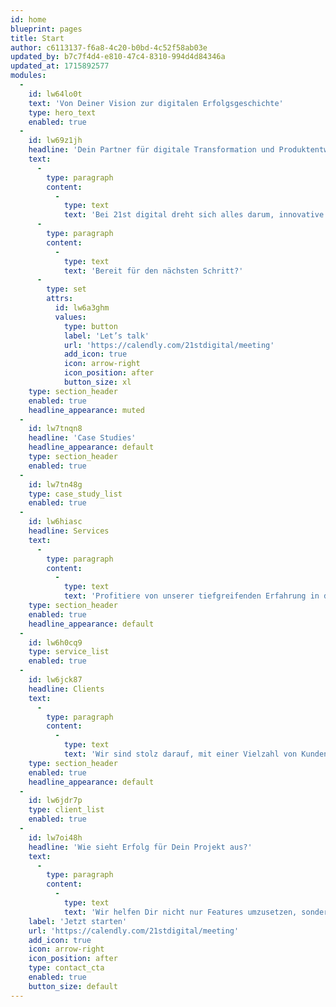 ```yaml
---
id: home
blueprint: pages
title: Start
author: c6113137-f6a8-4c20-b0bd-4c52f58ab03e
updated_by: b7c7f4d4-e810-47c4-8310-994d4d84346a
updated_at: 1715892577
modules:
  -
    id: lw64lo0t
    text: 'Von Deiner Vision zur digitalen Erfolgsgeschichte'
    type: hero_text
    enabled: true
  -
    id: lw69z1jh
    headline: 'Dein Partner für digitale Transformation und Produktentwicklung'
    text:
      -
        type: paragraph
        content:
          -
            type: text
            text: 'Bei 21st digital dreht sich alles darum, innovative Technologielösungen mit klarer, offener Kommunikation zu verbinden. Wir sind mehr als nur Softwareentwickler - wir sind Dein Partner auf der Reise durch die digitale Transformation. Wir hinterfragen das Bestehende, optimieren Prozesse und setzen die richtigen Strategien ein, um nicht nur digitale Produkte, sondern ganze Geschäftsmodelle erfolgreich zu machen.'
      -
        type: paragraph
        content:
          -
            type: text
            text: 'Bereit für den nächsten Schritt?'
      -
        type: set
        attrs:
          id: lw6a3ghm
          values:
            type: button
            label: 'Let’s talk'
            url: 'https://calendly.com/21stdigital/meeting'
            add_icon: true
            icon: arrow-right
            icon_position: after
            button_size: xl
    type: section_header
    enabled: true
    headline_appearance: muted
  -
    id: lw7tnqn8
    headline: 'Case Studies'
    headline_appearance: default
    type: section_header
    enabled: true
  -
    id: lw7tn48g
    type: case_study_list
    enabled: true
  -
    id: lw6hiasc
    headline: Services
    text:
      -
        type: paragraph
        content:
          -
            type: text
            text: 'Profitiere von unserer tiefgreifenden Erfahrung in der Entwicklung und Implementierung erfolgreicher digitaler Produkte. Egal, ob Du Gründer mit einer neuen Idee bist, Produktverantwortlicher in einem großen Unternehmen oder irgendwo dazwischen – 21st digital steht Dir zur Seite.'
    type: section_header
    enabled: true
    headline_appearance: default
  -
    id: lw6h0cq9
    type: service_list
    enabled: true
  -
    id: lw6jck87
    headline: Clients
    text:
      -
        type: paragraph
        content:
          -
            type: text
            text: 'Wir sind stolz darauf, mit einer Vielzahl von Kunden aus allen Branchen und Unternehmensgrößen zusammenzuarbeiten und sie auf ihrem Weg der digitalen Transformation zu begleiten.'
    type: section_header
    enabled: true
    headline_appearance: default
  -
    id: lw6jdr7p
    type: client_list
    enabled: true
  -
    id: lw7oi48h
    headline: 'Wie sieht Erfolg für Dein Projekt aus?'
    text:
      -
        type: paragraph
        content:
          -
            type: text
            text: 'Wir helfen Dir nicht nur Features umzusetzen, sondern das richtige Produkt mit der richtigen Strategie zu entwickeln.'
    label: 'Jetzt starten'
    url: 'https://calendly.com/21stdigital/meeting'
    add_icon: true
    icon: arrow-right
    icon_position: after
    type: contact_cta
    enabled: true
    button_size: default
---
```


